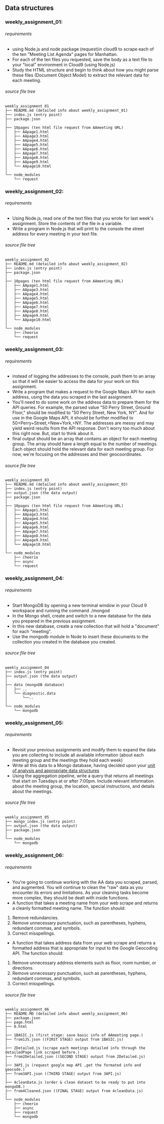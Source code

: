 ## Data structures

### weekly_assignment_01:
###### requirements
- using Node.js and node package (request)in cloud9 to scrape each of the ten "Meeting List Agenda" pages for Manhattan.
- For each of the ten files you requested, save the body as a text file to your "local" environment in Cloud9 (using Node.js)
- Study the HTML structure and begin to think about how you might parse these files (Document Object Model) to extract the relevant data for each meeting.

###### source file tree
```
weekly_assignment_01
├── README.md (detailed info about weekly_assignment_01)
├── index.js (entry point)
├── package.json
│
├── 10pages (ten html file request from AAmeeting URL)
│   ├── AApage1.html
│   ├── AApage3.html
│   ├── AApage4.html
│   ├── AApage5.html
│   ├── AApage6.html
│   ├── AApage7.html
│   ├── AApage8.html
│   ├── AApage9.html
│   └── AApage10.html
│
└── node_modules
    └── request
```
### weekly_assignment_02:

###### requirements
- Using Node.js, read one of the text files that you wrote for last week's assignment. Store the contents of the file in a variable.
- Write a program in Node.js that will print to the console the street address for every meeting in your text file.

###### source file tree
```
weekly_assignment_02
├── README.md (detailed info about weekly_assignment_02)
├── index.js (entry point)
├── package.json
│
├── 10pages (ten html file request from AAmeeting URL)
│   ├── AApage1.html
│   ├── AApage3.html
│   ├── AApage4.html
│   ├── AApage5.html
│   ├── AApage6.html
│   ├── AApage7.html
│   ├── AApage8.html
│   ├── AApage9.html
│   └── AApage10.html
│
└── node_modules
    ├── cheerio
    └── request
```
### weekly_assignment_03:

###### requirements
-  instead of logging the addresses to the console, push them to an array so that it will be easier to access the data for your work on this assignment.
- Write a program that makes a request to the Google Maps API for each address, using the data you scraped in the last assignment.
- You'll need to do some work on the address data to prepare them for the API queries. For example, the parsed value "50 Perry Street, Ground Floor," should be modified to "50 Perry Street, New York, NY". And for use in the Google Maps API, it should be further modified to 50+Perry+Street,+New+York,+NY. The addresses are messy and may yield weird results from the API response. Don't worry too much about this right now. But, start to think about it.
-  final output should be an array that contains an object for each meeting group. The array should have a length equal to the number of meetings. Each object should hold the relevant data for each meeting group. For now, we're focusing on the addresses and their geocoordinates.

###### source file tree
```
weekly_assignment_03
├── README.md (detailed info about weekly_assignment_03)
├── index.js (entry point)
├── output.json (the data output)
├── package.json
│
├── 10pages (ten html file request from AAmeeting URL)
│   ├── AApage1.html
│   ├── AApage3.html
│   ├── AApage4.html
│   ├── AApage5.html
│   ├── AApage6.html
│   ├── AApage7.html
│   ├── AApage8.html
│   ├── AApage9.html
│   └── AApage10.html
│
└── node_modules
    ├── cheerio
    ├── async
    └── request
```
### weekly_assignment_04:

###### requirements
- Start MongoDB by opening a new terminal window in your Cloud 9 workspace and running the command ./mongod
- In the Mongo shell, create and switch to a new database for the data you prepared in the previous assignment.
- In this new database, create a new collection that will hold a "document" for each "meeting".
- Use the mongodb module in Node to insert these documents to the collection you created in the database you created.

###### source file tree
```
weekly_assignment_04
├── index.js (entry point)
├── output.json (the data output)
│
├── data (mongoDB database)
│   ├── ..
│   └── diagnostic.data
│       └──..
│
└── node_modules
    └── mongodb
```
### weekly_assignment_05:

###### requirements
- Revisit your previous assignments and modify them to expand the data you are collecting to include all available information (about each meeting group and the meetings they hold each week)
- Write all this data to a Mongo database, having decided upon your [unit of analysis and appropriate data structures](http://www.socialresearchmethods.net/kb/unitanal.php)
- Using the aggregation pipeline, write a query that returns all meetings that start on Tuesdays at or after 7:00pm. Include relevant information about the meeting group, the location, special instructions, and details about the meetings.

###### source file tree
```
weekly_assignment_05
├── mongo_index.js (entry point)
├── output.json (the data output)
├── package.json
│
└── node_modules
    └── mongodb
```
### weekly_assignment_06:

###### requirements
- You're going to continue working with the AA data you scraped, parsed, and augmented. You will continue to clean the "raw" data as you encounter its errors and limitations. As your cleaning tasks become more complex, they should be dealt with inside functions.
- A function that takes a meeting name from your web scrape and returns a cleanly formatted meeting name. The function should:
 1. Remove redundancies.
 2. Remove unnecessary punctuation, such as parentheses, hyphens, redundant commas, and symbols.
 3. Correct misspellings.
- A function that takes address data from your web scrape and returns a formatted address that is appropriate for input to the Google Geocoding API. The function should:
 1. Remove unnecessary address elements such as floor, room number, or directions.
 2. Remove unnecessary punctuation, such as parentheses, hyphens, redundant commas, and symbols.
 3. Correct misspellings.

 ###### source file tree
 ```
 weekly_assignment_06
 ├── README.MD (detailed info about weekly_assignment_06)
 ├── package.json
 ├── page.html
 ├── 0.html
 │
 ├── 1BASIC.js (first stage: save basic info of AAmeeting page.)
 ├── from1JS.json ((FIRST STAGE) output from 1BASIC.js)
 │
 ├── 2Detailed.js (scrape each meetings detailed info through the detailedPage link scraped before.)
 ├── from2Detailed.json ((SECOND STAGE) output from 2Detailed.js)
 │
 ├── 3API.js (request google map API ,get the formated info and geocode.)
 ├── from3API.json ((THIRD STAGE) output from 3API.js)
 │
 ├── 4cleanData.js (order & clean dataset to be ready to put into mongoDB.)
 ├── from4Cleaned.json ((FINAL STAGE) output from 4cleanData.js)
 │
 └── node_modules
     ├── cheerio
     ├── async
     ├── request
     └── mongodb
 ```

 
